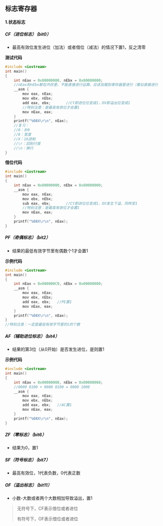 ## 标志寄存器

 #### 1.状态标志

##### CF（进位标志）（bit0）

* 最高有效位发生进位（加法）或者借位（减法）的情况下置1，反之清零

**测试代码**

```c++
#include <iostream>
int main()
{
	int nEax = 0x80000000, nEbx = 0x80000000;
	//nEax和nEbx都在内存里，不能直接进行运算。应该加载到寄存器里进行（看似直接进行运算的也是加载到了寄存器里）
	__asm {
		mov eax, nEax;
		mov ebx, nEbx;
		add eax, ebx;		//CY即进位位变成1，OV即溢出位变成1
        //特别注意：是最高有效位才会置1
		mov nEax, eax;
	}
	printf("%08X\r\n", nEax);
	//复习：
	//0：补0
	//8：宽度
	//X：16进制
	//\r：回到行首
	//\n：换行
}
```

**借位代码**

```c++
#include <iostream>
int main()
{
	int nEax = 0x00000000, nEbx = 0x80000000;
	__asm {
		mov eax, nEax;
		mov ebx, nEbx;
		sub eax, ebx;		//CY即进位位变成1，OV发生下溢，同样变1
        //特别注意：是最高有效位才会置1
		mov nEax, eax;
	}
	printf("%08X\r\n", nEax);
}
```

##### PF（奇偶标志）（bit2）

* 结果的最低有效字节里有偶数个1才会置1

**示例代码**

```c++
#include <iostream>
int main()
{
	int nEax = 0x000000C0, nEbx = 0x00000000;
	__asm {
		mov eax, nEax;
		mov ebx, nEbx;
		add eax, ebx;	//PE置1	
		mov nEax, eax;
	}
	printf("%08X\r\n", nEax);
}
//特别注意：一定是最低有效字节里的1的个数 
```

##### AF（辅助进位标志）（bit4）

* 结果的第3位（从0开始）是否发生进位，是则置1

**示例代码**

```c++
#include <iostream>
int main()
{
	int nEax = 0x00000008, nEbx = 0x00000008;
    //0000 0100 + 0000 0100 = 0000 1000
	__asm {
		mov eax, nEax;
		mov ebx, nEbx;
		add eax, ebx;	//AC置1
		mov nEax, eax;
	}
	printf("%08X\r\n", nEax);
} 
```

##### ZF（零标志）（bit6）

* 结果为0，置1

##### SF（符号标志）（bit7）

* 最高有效位，1代表负数，0代表正数

##### OF（溢出标志）（bit11）

* 小数-大数或者两个大数相加导致溢出，置1



> 无符号下，CF表示借位或者进位
>
> 有符号下，OF表示借位或者进位


